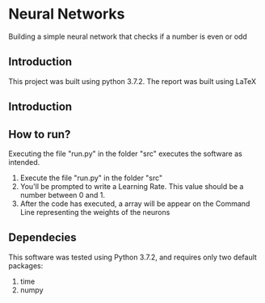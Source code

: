# Neural Networks
Building a simple neural network that checks if a number is even or odd

## Introduction
This project was built using python 3.7.2.
The report was built using LaTeX

## Introduction


## How to run?
Executing the file "run.py" in the folder "src" executes the software as intended.
1. Execute the file "run.py" in the folder "src"
1. You'll be prompted to write a Learning Rate. This value should be a number between 0 and 1.
1. After the code has executed, a array will be appear on the Command Line representing the weights of the neurons


## Dependecies
This software was tested using Python 3.7.2, and requires only two default packages:
1. time
2. numpy
